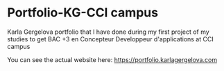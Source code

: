 # Portfolio-KG-CCI campus
Karla Gergelova portfolio that I have done during my first project of my studies to get BAC +3 en Concepteur Developpeur d'applications at CCI campus

You can see the actual website here:
https://portfolio.karlagergelova.com

